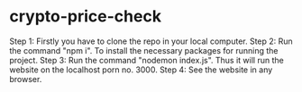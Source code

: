 # crypto-price-check
Step 1:
Firstly you have to clone the repo in your local computer.
Step 2:
Run the command "npm i".
To install the necessary packages for running the project.
Step 3:
Run the command "nodemon index.js".
Thus it will run the website on the localhost porn no. 3000.
Step 4:
See the website in any browser.
